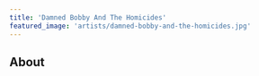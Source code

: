 ```yaml
---
title: 'Damned Bobby And The Homicides'
featured_image: 'artists/damned-bobby-and-the-homicides.jpg'
---
```


## About


